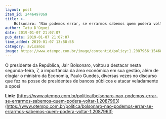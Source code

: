 ```yaml
---
layout: post
item_id: 2446497069
title: >-
    Bolsonaro: 'Não podemos errar, se errarmos sabemos quem poderá voltar'
author: Tatu D'Oquei
date: 2019-01-07 21:07:07
pub_date: 2019-01-07 21:07:07
time_added: 2019-01-07 13:58:58
category: avisamos
image: https://www.otempo.com.br/image/contentid/policy:1.2087966:1546876655/mcmgo_abr_070120192560df.jpg?f=3x2&w=620&$p$f$w=b1f58bc
---
```


O presidente da República, Jair Bolsonaro, voltou a destacar nesta segunda-feira, 7, a importância da área econômica em sua gestão, além de elogiar o ministro da Economia, Paulo Guedes, diversas vezes no discurso que fez na posse de presidentes de bancos públicos e atacar veladamente a oposi

**Link:** [https://www.otempo.com.br/politica/bolsonaro-nao-podemos-errar-se-errarmos-sabemos-quem-podera-voltar-1.2087963](https://www.otempo.com.br/politica/bolsonaro-nao-podemos-errar-se-errarmos-sabemos-quem-podera-voltar-1.2087963)

